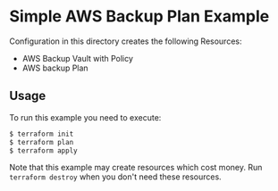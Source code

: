 # Simple AWS Backup Plan Example

Configuration in this directory creates the following Resources:
- AWS Backup Vault with Policy
- AWS backup Plan

## Usage

To run this example you need to execute:

```bash
$ terraform init
$ terraform plan
$ terraform apply
```

Note that this example may create resources which cost money. Run `terraform destroy` when you don't need these resources.
